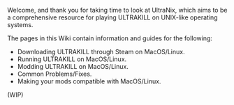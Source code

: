 Welcome, and thank you for taking time to look at UltraNix, which aims to be a comprehensive resource for playing ULTRAKILL on UNIX-like operating systems.

The pages in this Wiki contain information and guides for the following:

- Downloading ULTRAKILL through Steam on MacOS/Linux.
- Running ULTRAKILL on MacOS/Linux.
- Modding ULTRAKILL on MacOS/Linux.
- Common Problems/Fixes.
- Making your mods compatible with MacOS/Linux.

(WIP)


